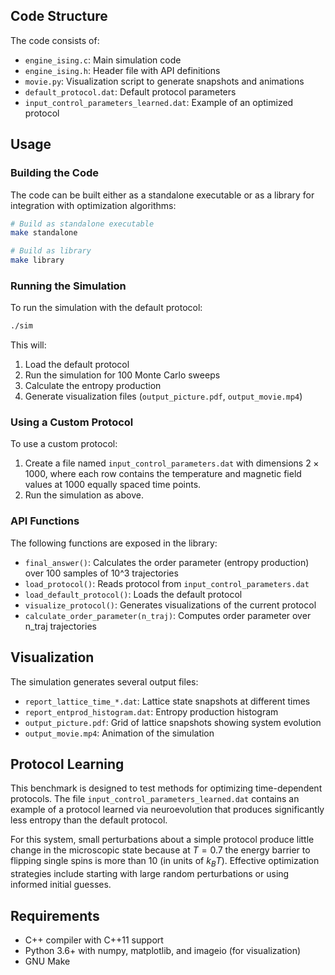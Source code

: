 ## Code Structure

The code consists of:
- `engine_ising.c`: Main simulation code
- `engine_ising.h`: Header file with API definitions
- `movie.py`: Visualization script to generate snapshots and animations
- `default_protocol.dat`: Default protocol parameters
- `input_control_parameters_learned.dat`: Example of an optimized protocol

## Usage

### Building the Code

The code can be built either as a standalone executable or as a library for integration with optimization algorithms:

```bash
# Build as standalone executable
make standalone

# Build as library
make library
```

### Running the Simulation

To run the simulation with the default protocol:

```bash
./sim
```

This will:
1. Load the default protocol
2. Run the simulation for 100 Monte Carlo sweeps
3. Calculate the entropy production
4. Generate visualization files (`output_picture.pdf`, `output_movie.mp4`)

### Using a Custom Protocol

To use a custom protocol:
1. Create a file named `input_control_parameters.dat` with dimensions $2 \times 1000$, where each row contains the temperature and magnetic field values at 1000 equally spaced time points.
2. Run the simulation as above.

### API Functions

The following functions are exposed in the library:

- `final_answer()`: Calculates the order parameter (entropy production) over 100 samples of 10^3 trajectories
- `load_protocol()`: Reads protocol from `input_control_parameters.dat`
- `load_default_protocol()`: Loads the default protocol
- `visualize_protocol()`: Generates visualizations of the current protocol
- `calculate_order_parameter(n_traj)`: Computes order parameter over n_traj trajectories

## Visualization

The simulation generates several output files:

- `report_lattice_time_*.dat`: Lattice state snapshots at different times
- `report_entprod_histogram.dat`: Entropy production histogram
- `output_picture.pdf`: Grid of lattice snapshots showing system evolution
- `output_movie.mp4`: Animation of the simulation

## Protocol Learning

This benchmark is designed to test methods for optimizing time-dependent protocols. The file `input_control_parameters_learned.dat` contains an example of a protocol learned via neuroevolution that produces significantly less entropy than the default protocol.

For this system, small perturbations about a simple protocol produce little change in the microscopic state because at $T=0.7$ the energy barrier to flipping single spins is more than 10 (in units of $k_BT$). Effective optimization strategies include starting with large random perturbations or using informed initial guesses.

## Requirements

- C++ compiler with C++11 support
- Python 3.6+ with numpy, matplotlib, and imageio (for visualization)
- GNU Make

